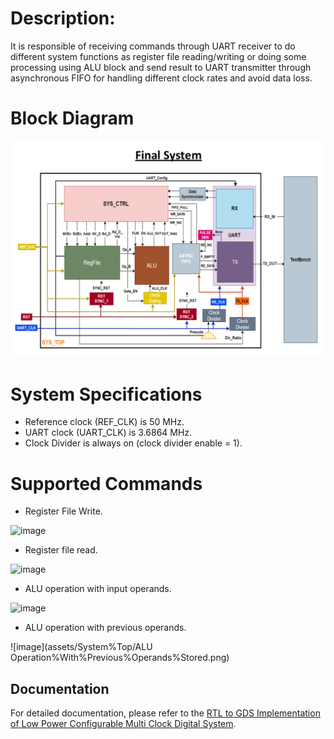 # **Description:** 
It is responsible of receiving commands through UART receiver to do different system functions as register file reading/writing or doing some processing using ALU block and send result to UART transmitter through asynchronous FIFO for handling different clock rates and avoid data loss.

# **Block Diagram**

![image](assets/System%20Top.png)

# **System Specifications** 
- Reference clock (REF_CLK) is 50 MHz.
- UART clock (UART_CLK) is 3.6864 MHz.
- Clock Divider is always on (clock divider enable = 1).

# **Supported Commands**
- Register File Write.
  
![image](assets/System%Top/Refister%20File%20Write.png)

- Register file read.

![image](assets/System%Top/Refister%20File%20Read.png)


- ALU operation with input operands.

![image](assets/System%Top/ALU%Operation%with%Operands.png)


- ALU operation with previous operands.

![image](assets/System%Top/ALU Operation%With%Previous%Operands%Stored.png)


## Documentation
For detailed documentation, please refer to the [RTL to GDS Implementation of Low Power Configurable Multi Clock Digital System](https://drive.google.com/file/d/1L8MiV9wmf6REgvUpTxTX128k_zSQsYQ7/view?usp=drive_link).
